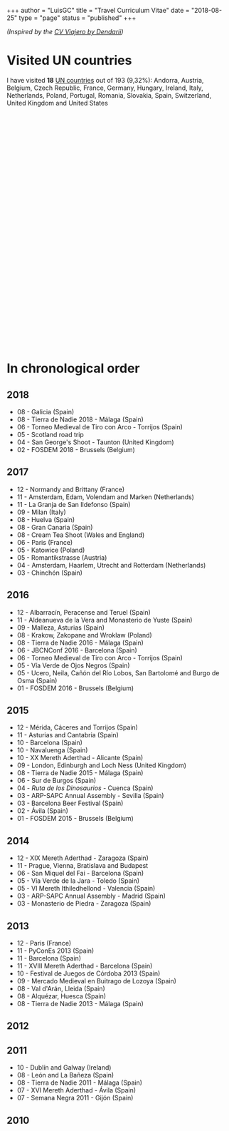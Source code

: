 +++
author = "LuisGC"
title = "Travel Curriculum Vitae"
date = "2018-08-25"
type = "page"
status = "published"
+++

<link rel="stylesheet" href="//cdnjs.cloudflare.com/ajax/libs/jqueryui/1.12.1/jquery-ui.css" />
<link rel="stylesheet" href="//cdnjs.cloudflare.com/ajax/libs/leaflet/1.2.0/leaflet.css" />
<style>
@media screen and (max-width: 600px) {
  #map {
    visibility: hidden;
    clear: both;
    float: left;
    margin: 10px auto 5px 20px;
    width: 28%;
    display: none;
  }
}
</style>

_(Inspired by the [CV Viajero by Dendarii](https://dendarii.es/cv-viajero/))_

# Visited UN countries

I have visited **18** [UN countries](https://en.wikipedia.org/wiki/Member_states_of_the_United_Nations) out of 193 (9,32%): Andorra, Austria, Belgium, Czech Republic, France, Germany, Hungary, Ireland, Italy, Netherlands, Poland, Portugal, Romania, Slovakia, Spain, Switzerland, United Kingdom and United States

<div id="map" style="height: 500px; width: 100%"></div>
<br />

# In chronological order

## 2018

* 08 - Galicia (Spain)
* 08 - Tierra de Nadie 2018 - Málaga (Spain)
* 06 - Torneo Medieval de Tiro con Arco - Torrijos (Spain)
* 05 - Scotland road trip
* 04 - San George's Shoot - Taunton (United Kingdom)
* 02 - FOSDEM 2018 - Brussels (Belgium)

## 2017

* 12 - Normandy and Brittany (France)
* 11 - Amsterdam, Edam, Volendam and Marken (Netherlands)
* 11 - La Granja de San Ildefonso (Spain)
* 09 - Milan (Italy)
* 08 - Huelva (Spain)
* 08 - Gran Canaria (Spain)
* 08 - Cream Tea Shoot (Wales and England)
* 06 - Paris (France)
* 05 - Katowice (Poland)
* 05 - Romantikstrasse (Austria)
* 04 - Amsterdam, Haarlem, Utrecht and Rotterdam (Netherlands)
* 03 - Chinchón (Spain)

## 2016

* 12 - Albarracín, Peracense and Teruel (Spain)
* 11 - Aldeanueva de la Vera and Monasterio de Yuste (Spain)
* 09 - Malleza, Asturias (Spain)
* 08 - Krakow, Zakopane and Wroklaw (Poland)
* 08 - Tierra de Nadie 2016 - Málaga (Spain)
* 06 - JBCNConf 2016 - Barcelona (Spain)
* 06 - Torneo Medieval de Tiro con Arco - Torrijos (Spain)
* 05 - Vía Verde de Ojos Negros (Spain)
* 05 - Ucero, Neila, Cañón del Río Lobos, San Bartolomé and Burgo de Osma (Spain)
* 01 - FOSDEM 2016 - Brussels (Belgium)

## 2015

* 12 - Mérida, Cáceres and Torrijos (Spain)
* 11 - Asturias and Cantabria (Spain)
* 10 - Barcelona (Spain)
* 10 - Navaluenga (Spain)
* 10 - XX Mereth Aderthad - Alicante (Spain)
* 09 - London, Edinburgh and Loch Ness (United Kingdom)
* 08 - Tierra de Nadie 2015 - Málaga (Spain)
* 06 - Sur de Burgos (Spain)
* 04 - _Ruta de los Dinosaurios_ - Cuenca (Spain)
* 03 - ARP-SAPC Annual Assembly - Sevilla (Spain)
* 03 - Barcelona Beer Festival (Spain)
* 02 - Ávila (Spain)
* 01 - FOSDEM 2015 - Brussels (Belgium)

## 2014

* 12 - XIX Mereth Aderthad - Zaragoza (Spain)
* 11 - Prague, Vienna, Bratislava and Budapest
* 06 - San Miquel del Fai - Barcelona (Spain)
* 05 - Vía Verde de la Jara - Toledo (Spain)
* 05 - VI Mereth Ithiledhellond - Valencia (Spain)
* 03 - ARP-SAPC Annual Assembly - Madrid (Spain)
* 03 - Monasterio de Piedra - Zaragoza (Spain)

## 2013

* 12 - Paris (France)
* 11 - PyConEs 2013 (Spain)
* 11 - Barcelona (Spain)
* 11 - XVIII Mereth Aderthad - Barcelona (Spain)
* 10 - Festival de Juegos de Córdoba 2013 (Spain)
* 09 - Mercado Medieval en Buitrago de Lozoya (Spain)
* 08 - Val d'Arán, Lleida (Spain)
* 08 - Alquézar, Huesca (Spain)
* 08 - Tierra de Nadie 2013 - Málaga (Spain)

## 2012

## 2011

* 10 - Dublín and Galway (Ireland)
* 08 - León and La Bañeza (Spain)
* 08 - Tierra de Nadie 2011 - Málaga (Spain)
* 07 - XVI Mereth Aderthad - Ávila (Spain)
* 07 - Semana Negra 2011 - Gijón (Spain)

## 2010


<script src="//cdnjs.cloudflare.com/ajax/libs/jquery/3.2.1/jquery.min.js" ></script>
<script src="//cdnjs.cloudflare.com/ajax/libs/jqueryui/1.12.1/jquery-ui.js" ></script>
<script src="//cdnjs.cloudflare.com/ajax/libs/leaflet/1.2.0/leaflet.js" ></script>
<script src="/js/visited.js" type="text/javascript"></script>
<script>
function onEachFeature(feature, layer) {
    var popupContent = feature.properties.name;
    layer.bindPopup(popupContent);
}
var mymap = L.map('map').setView([20, 0], 2);
L.tileLayer('//api.tiles.mapbox.com/v4/{id}/{z}/{x}/{y}.png?access_token={accessToken}', {
    attribution: 'Map data &copy; <a href="http://openstreetmap.org">OpenStreetMap</a> contributors, <a href="http://creativecommons.org/licenses/by-sa/2.0/">CC-BY-SA</a>, Imagery © <a href="http://mapbox.com">Mapbox</a>',
    maxZoom: 18,
    id: 'mapbox.outdoors',
    accessToken: 'pk.eyJ1IjoieWFtaWxhIiwiYSI6IjUzNDE5ZDRkZjBiZjBiZDY0YTBhZjBmNmUyZGYzYTZiIn0.okLJEzGsBQ6IOgn1mhToIQ'
}).addTo(mymap);
L.geoJSON(features, {
    onEachFeature: onEachFeature
}).addTo(mymap);
</script>
